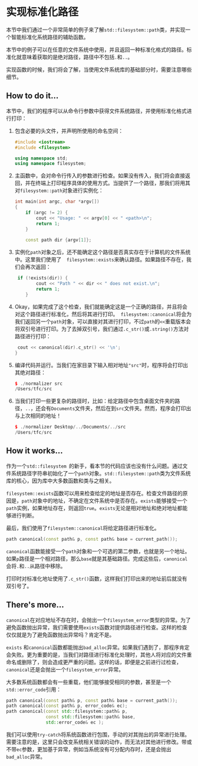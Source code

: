 # 实现标准化路径

本节中我们通过一个非常简单的例子来了解`std::filesystem::path`类，并实现一个智能标准化系统路径的辅助函数。

本节中的例子可以在任意的文件系统中使用，并且返回一种标准化格式的路径。标准化就意味着获取的是绝对路径，路径中不包括`.`和`..`。

实现函数的时候，我们将会了解，当使用文件系统库的基础部分时，需要注意哪些细节。

## How to do it...

本节中，我们的程序可以从命令行参数中获得文件系统路径，并使用标准化格式进行打印：

1. 包含必要的头文件，并声明所使用的命名空间：

   ```c++
   #include <iostream>
   #include <filesystem>
   
   using namespace std;
   using namespace filesystem;
   ```

2. 主函数中，会对命令行传入的参数进行检查。如果没有传入，我们将会直接返回，并在终端上打印程序具体的使用方式。当提供了一个路径，那我们将用其对`filesystem::path`对象进行实例化：

   ```c++
   int main(int argc, char *argv[])
   {
       if (argc != 2) {
           cout << "Usage: " << argv[0] << " <path>\n";
           return 1;
       }
       
       const path dir {argv[1]};
   ```

3. 实例化`path`对象之后，还不能确定这个路径是否真实存在于计算机的文件系统中。这里我们使用了`  filesystem::exists`来确认路径。如果路径不存在，我们会再次返回：

   ```c++
   	if (!exists(dir)) {
           cout << "Path " << dir << " does not exist.\n";
           return 1;
       }	
   ```

4. Okay，如果完成了这个检查，我们就能确定这是一个正确的路径，并且将会对这个路径进行标准化，然后将其进行打印。` filesystem::canonical`将会为我们返回另一个`path`对象，可以直接对其进行打印，不过`path`的`<<`重载版本会将双引号进行打印。为了去掉双引号，我们通过`.c_str()`或`.string()`方法对路径进行打印：

   ```c++
   	cout << canonical(dir).c_str() << '\n';
   }
   ```

5. 编译代码并运行。当我们在家目录下输入相对地址`"src"`时，程序将会打印出其绝对路径：

   ```c++
   $ ./normalizer src
   /Users/tfc/src
   ```

6. 当我们打印一些更复杂的路径时，比如：给定路径中包含桌面文件夹的路径，`..`，还会有`Documents`文件夹，然后在到`src`文件夹。然而，程序会打印出与上次相同的地址！

   ```c++
   $ ./normalizer Desktop/../Documents/../src
   /Users/tfc/src
   ```

## How it works...

作为一个`std::filesystem `的新手，看本节的代码应该也没有什么问题。通过文件系统路径字符串初始化了一个`path`对象。`std::filesystem::path`类为文件系统库的核心，因为库中大多数函数和类与之相关。

`filesystem::exists`函数可以用来检查给定的地址是否存在。检查文件路径的原因是，`path`对象中的地址，不确定在文件系统中是否存在。`exists`能够接受一个`path`实例，如果地址存在，则返回`true`。`exists`无论是相对地址和绝对地址都能够进行判断。

最后，我们使用了`filesystem::canonical`将给定路径进行标准化。

```c++
path canonical(const path& p, const path& base = current_path());
```

`canonical`函数能接受一个`path`对象和一个可选的第二参数，也就是另一个地址。如果`p`路径是一个相对路径，那么`base`就是其基础路径。完成这些后，`canonical`会将`.`和`..`从路径中移除。

打印时对标准化地址使用了`.c_str()`函数，这样我们打印出来的地址前后就没有双引号了。

## There's more...

`canonical`在对应地址不存在时，会抛出一个`filesystem_error`类型的异常。为了避免函数抛出异常，我们需要使用`exists`函数对提供路径进行检查。这样的检查仅仅就是为了避免函数抛出异常吗？肯定不是。

`exists` 和`canonical`函数都能抛出`bad_alloc`异常。如果我们遇到了，那程序肯定会失败。更为重要的是，当我们对路径进行标准化处理时，其他人将对应的文件重命名或删除了，则会造成更严重的问题。这样的话，即便是之前进行过检查，`canonical`还是会抛出一个`filesystem_error`异常。

大多数系统函数都会有一些重载，他们能够接受相同的参数，甚至是一个` std::error_code`引用：

```c++
path canonical(const path& p, const path& base = current_path());
path canonical(const path& p, error_code& ec);
path canonical(const std::filesystem::path& p,
               const std::filesystem::path& base,
               std::error_code& ec );
```

我们可以使用`try-catch`将系统函数进行包围，手动的对其抛出的异常进行处理。需要注意的是，这里只会改变系统相关错误的动作，而无法对其他进行修改。带或不带`ec`参数，更加基于异常，例如当系统没有可分配内存时，还是会抛出`bad_alloc`异常。